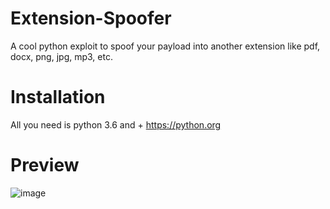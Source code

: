 # Extension-Spoofer
A cool python exploit to spoof your payload into another extension like pdf, docx, png, jpg, mp3, etc.

# Installation
All you need is python 3.6 and +
https://python.org

# Preview
![image](https://cdn.discordapp.com/attachments/938247228609409087/951614905050619964/spoofer.png)
